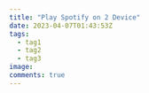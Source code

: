```yaml
---
title: "Play Spotify on 2 Device"
date: 2023-04-07T01:43:53Z
tags:
  - tag1
  - tag2
  - tag3
image:
comments: true
---
```


